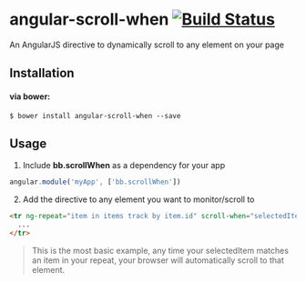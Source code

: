 angular-scroll-when [![Build Status](https://travis-ci.org/brandon-barker/angular-scroll-when.svg?branch=master)](https://travis-ci.org/brandon-barker/angular-scroll-when)
==================

An AngularJS directive to dynamically scroll to any element on your page

## Installation

#### via bower:

```
$ bower install angular-scroll-when --save
```

## Usage

1. Include **bb.scrollWhen** as a dependency for your app

  ```js
  angular.module('myApp', ['bb.scrollWhen'])
  ```
  
2. Add the directive to any element you want to monitor/scroll to

  ```html
  <tr ng-repeat="item in items track by item.id" scroll-when="selectedItem.id === item.id">
    ...
  </tr>
  ```
  
> This is the most basic example, any time your selectedItem matches an item in your repeat, your browser will automatically scroll to that element.
